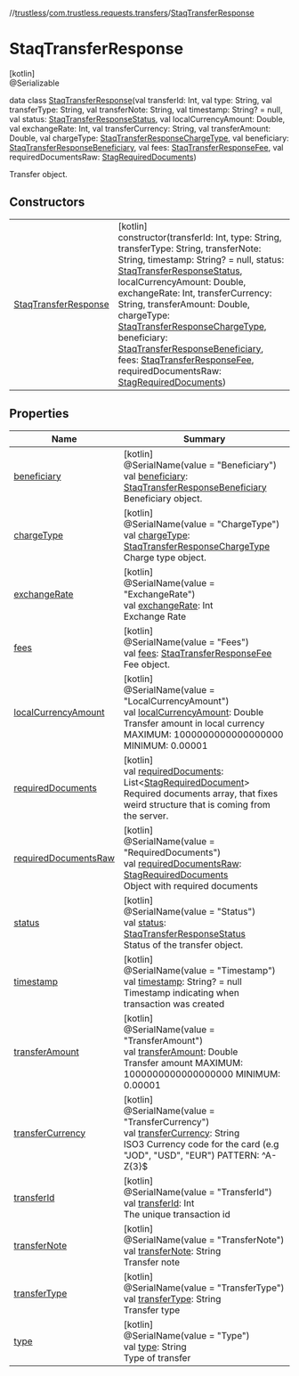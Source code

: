 //[trustless](../../../index.md)/[com.trustless.requests.transfers](../index.md)/[StaqTransferResponse](index.md)

# StaqTransferResponse

[kotlin]\
@Serializable

data class [StaqTransferResponse](index.md)(val transferId: Int, val type: String, val transferType: String, val transferNote: String, val timestamp: String? = null, val status: [StaqTransferResponseStatus](../-staq-transfer-response-status/index.md), val localCurrencyAmount: Double, val exchangeRate: Int, val transferCurrency: String, val transferAmount: Double, val chargeType: [StaqTransferResponseChargeType](../-staq-transfer-response-charge-type/index.md), val beneficiary: [StaqTransferResponseBeneficiary](../-staq-transfer-response-beneficiary/index.md), val fees: [StaqTransferResponseFee](../-staq-transfer-response-fee/index.md), val requiredDocumentsRaw: [StagRequiredDocuments](../-stag-required-documents/index.md))

Transfer object.

## Constructors

| | |
|---|---|
| [StaqTransferResponse](-staq-transfer-response.md) | [kotlin]<br>constructor(transferId: Int, type: String, transferType: String, transferNote: String, timestamp: String? = null, status: [StaqTransferResponseStatus](../-staq-transfer-response-status/index.md), localCurrencyAmount: Double, exchangeRate: Int, transferCurrency: String, transferAmount: Double, chargeType: [StaqTransferResponseChargeType](../-staq-transfer-response-charge-type/index.md), beneficiary: [StaqTransferResponseBeneficiary](../-staq-transfer-response-beneficiary/index.md), fees: [StaqTransferResponseFee](../-staq-transfer-response-fee/index.md), requiredDocumentsRaw: [StagRequiredDocuments](../-stag-required-documents/index.md)) |

## Properties

| Name | Summary |
|---|---|
| [beneficiary](beneficiary.md) | [kotlin]<br>@SerialName(value = &quot;Beneficiary&quot;)<br>val [beneficiary](beneficiary.md): [StaqTransferResponseBeneficiary](../-staq-transfer-response-beneficiary/index.md)<br>Beneficiary object. |
| [chargeType](charge-type.md) | [kotlin]<br>@SerialName(value = &quot;ChargeType&quot;)<br>val [chargeType](charge-type.md): [StaqTransferResponseChargeType](../-staq-transfer-response-charge-type/index.md)<br>Charge type object. |
| [exchangeRate](exchange-rate.md) | [kotlin]<br>@SerialName(value = &quot;ExchangeRate&quot;)<br>val [exchangeRate](exchange-rate.md): Int<br>Exchange Rate |
| [fees](fees.md) | [kotlin]<br>@SerialName(value = &quot;Fees&quot;)<br>val [fees](fees.md): [StaqTransferResponseFee](../-staq-transfer-response-fee/index.md)<br>Fee object. |
| [localCurrencyAmount](local-currency-amount.md) | [kotlin]<br>@SerialName(value = &quot;LocalCurrencyAmount&quot;)<br>val [localCurrencyAmount](local-currency-amount.md): Double<br>Transfer amount in local currency MAXIMUM: 1000000000000000000 MINIMUM: 0.00001 |
| [requiredDocuments](required-documents.md) | [kotlin]<br>val [requiredDocuments](required-documents.md): List&lt;[StagRequiredDocument](../-stag-required-document/index.md)&gt;<br>Required documents array, that fixes weird structure that is coming from the server. |
| [requiredDocumentsRaw](required-documents-raw.md) | [kotlin]<br>@SerialName(value = &quot;RequiredDocuments&quot;)<br>val [requiredDocumentsRaw](required-documents-raw.md): [StagRequiredDocuments](../-stag-required-documents/index.md)<br>Object with required documents |
| [status](status.md) | [kotlin]<br>@SerialName(value = &quot;Status&quot;)<br>val [status](status.md): [StaqTransferResponseStatus](../-staq-transfer-response-status/index.md)<br>Status of the transfer object. |
| [timestamp](timestamp.md) | [kotlin]<br>@SerialName(value = &quot;Timestamp&quot;)<br>val [timestamp](timestamp.md): String? = null<br>Timestamp indicating when transaction was created |
| [transferAmount](transfer-amount.md) | [kotlin]<br>@SerialName(value = &quot;TransferAmount&quot;)<br>val [transferAmount](transfer-amount.md): Double<br>Transfer amount MAXIMUM: 1000000000000000000 MINIMUM: 0.00001 |
| [transferCurrency](transfer-currency.md) | [kotlin]<br>@SerialName(value = &quot;TransferCurrency&quot;)<br>val [transferCurrency](transfer-currency.md): String<br>ISO3 Currency code for the card (e.g &quot;JOD&quot;, &quot;USD&quot;, &quot;EUR&quot;) PATTERN: ^A-Z{3}$ |
| [transferId](transfer-id.md) | [kotlin]<br>@SerialName(value = &quot;TransferId&quot;)<br>val [transferId](transfer-id.md): Int<br>The unique transaction id |
| [transferNote](transfer-note.md) | [kotlin]<br>@SerialName(value = &quot;TransferNote&quot;)<br>val [transferNote](transfer-note.md): String<br>Transfer note |
| [transferType](transfer-type.md) | [kotlin]<br>@SerialName(value = &quot;TransferType&quot;)<br>val [transferType](transfer-type.md): String<br>Transfer type |
| [type](type.md) | [kotlin]<br>@SerialName(value = &quot;Type&quot;)<br>val [type](type.md): String<br>Type of transfer |
